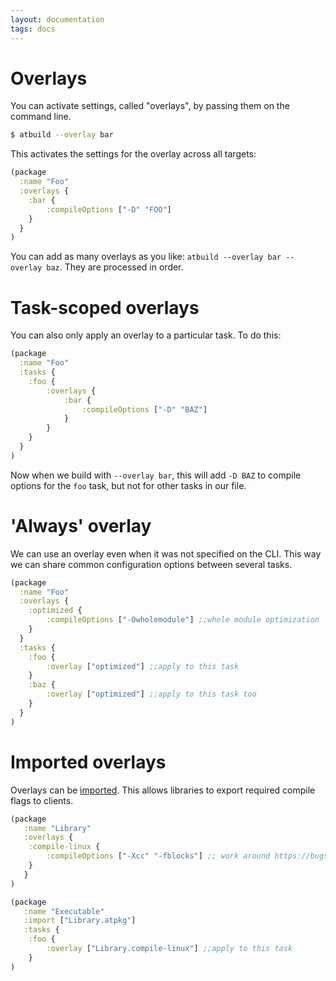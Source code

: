 ```yaml
---
layout: documentation
tags: docs
---
```


# Overlays

You can activate settings, called "overlays", by passing them on the command line.

```bash
$ atbuild --overlay bar
```

This activates the settings for the overlay across all targets:

```clojure
(package
  :name "Foo"
  :overlays {
    :bar {
        :compileOptions ["-D" "FOO"]
    }
  }
)
```

You can add as many overlays as you like: `atbuild --overlay bar --overlay baz`.  They are processed in order.

# Task-scoped overlays

You can also only apply an overlay to a particular task.  To do this:

```clojure
(package
  :name "Foo"
  :tasks {
    :foo {
        :overlays {
            :bar {
                :compileOptions ["-D" "BAZ"]
            }
        }
    }
  }
)
```

Now when we build with `--overlay bar`, this will add `-D BAZ` to compile options for the `foo` task, but not for other tasks in our file.

# 'Always' overlay

We can use an overlay even when it was not specified on the CLI.  This way we can share common configuration options between several tasks.

```clojure
(package
  :name "Foo"
  :overlays {
    :optimized {
        :compileOptions ["-Owholemodule"] ;;whole module optimization
    }
  }
  :tasks {
    :foo {
        :overlay ["optimized"] ;;apply to this task
    }
    :baz {
        :overlay ["optimized"] ;;apply to this task too
    }
  }
)
```

# Imported overlays

Overlays can be [imported](import.md).  This allows libraries to export required compile flags to clients.

```clojure
(package
   :name "Library"
   :overlays {
    :compile-linux {
        :compileOptions ["-Xcc" "-fblocks"] ;; work around https://bugs.swift.org/browse/SR-397
    }
   }
)
```

```clojure
(package
   :name "Executable"
   :import ["Library.atpkg"]
   :tasks {
    :foo {
        :overlay ["Library.compile-linux"] ;;apply to this task
    }
)
```

